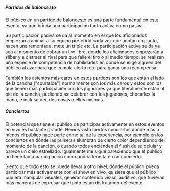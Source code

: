 ##### Partidos de baloncesto

El público en un partido de baloncesto es una parte fundamental en este evento, ya que brinda una participación tanto activa como pasiva. 

Su participación pasiva se da al momento en el que los aficionados empiezan a animar a su equipo preferido cada vez que anotan un punto, hacen una remontada, mete un triple etc. La participación activa se da ya sea al momento de cobrar un tiro libre, donde los aficionados empezarán a silbar y a distraer al rival para que falle el tiro o al medio tiempo, se realizan una especie de competencia de habilidades en donde se elige alguien del público al azar para que cumpla cierto reto para ganar una recompensa.

También los asientos más caros en estos partidos son los que están al lado de la cancha ("courtside") normalmente son los más caros y estos son los que tienen más participación con los jugadores ya que literalmente están al pie de la cancha, pudiendo así celebrar con los jugadores, chocarles la mano, e incluso decirles cosas a ellos mismos.

##### Conciertos

El potencial que tiene el público de participar activamente en estos eventos en vivo es bastante grande. Hemos visto ciertos conciertos dónde más o menos el público hace parte como tal de la experiencia, por ejemplo en los conciertos en dónde las pulseras alumbran de cierto color dependiendo del momento de la canción, o cuando todos encienden el flash de su celular y parece un cielo estrellado. Igualmente me sigue pareciendo que el público no tiene tanta participación como podría tenerla en un concierto.

Siento que todo esto se puede llevar a otro nivel, dónde el público pueda participar más activamente con el show en vivo, quisiera que el público pudiera manipular visuales, generar contenido visual, auditivo, que tuvieran más maneras de expresar que tanto están disfrutando del evento.

##### 

